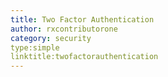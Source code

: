 ```yaml
---
title: Two Factor Authentication 
author: rxcontributorone
category: security 
type:simple
linktitle:twofactorauthentication
---
```




